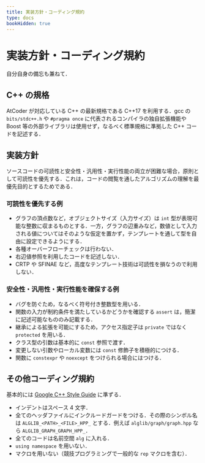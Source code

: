 ```yaml
---
title: 実装方針・コーディング規約
type: docs
bookHidden: true
---
```


# 実装方針・コーディング規約
自分自身の備忘も兼ねて．

## C++ の規格
AtCoder が対応している C++ の最新規格である C++17 を利用する．gcc の `bits/stdc++.h` や `#pragma once` に代表されるコンパイラの独自拡張機能や Boost 等の外部ライブラリは使用せず，なるべく標準規格に準拠した C++ コードを記述する．

## 実装方針
ソースコードの可読性と安全性・汎用性・実行性能の両立が困難な場合，原則として可読性を優先する．これは，コードの閲覧を通したアルゴリズムの理解を最優先目的とするためである．

### 可読性を優先する例
* グラフの頂点数など，オブジェクトサイズ（入力サイズ）は `int` 型が表現可能な整数に収まるものとする．一方，グラフの辺重みなど，数値として入力される値についてはそのような仮定を置かず，テンプレートを通して型を自由に設定できるようにする．
* 各種オーバーフローチェックは行わない．
* 右辺値参照を利用したコードを記述しない．
* CRTP や SFINAE など，高度なテンプレート技術は可読性を損なうので利用しない．

### 安全性・汎用性・実行性能を確保する例
* バグを防ぐため，なるべく符号付き整数型を用いる．
* 関数の入力が制約条件を満たしているかどうかを確認する `assert` は，簡潔に記述可能なもののみ記載する．
* 継承による拡張を可能にするため，アクセス指定子は `private` ではなく `protected` を用いる．
* クラス型の引数は基本的に `const` 参照で渡す．
* 変更しない引数やローカル変数には `const` 修飾子を積極的につける．
* 関数に `constexpr` や `noexcept` をつけられる場合にはつける．

## その他コーディング規約
基本的には [Google C++ Style Guide](https://google.github.io/styleguide/cppguide.html) に準ずる．

* インデントはスペース 4 文字．
* 全てのヘッダファイルにインクルードガードをつける．その際のシンボル名は `ALGLIB_<PATH>_<FILE>_HPP_` とする．例えば `alglib/graph/graph.hpp` なら `ALGLIB_GRAPH_GRAPH_HPP_`．
* 全てのコードは名前空間 `alg` に入れる．
* `using namespace` を用いない．
* マクロを用いない（競技プログラミングで一般的な `rep` マクロを含む）．
